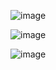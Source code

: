 ![image](https://github.com/user-attachments/assets/df41cc7c-151d-4e09-a842-e425551f0e16)

![image](https://github.com/user-attachments/assets/e82f8f97-2120-4d04-acbf-3294456b4934)

![image](https://github.com/user-attachments/assets/294704dc-4bfc-433a-accd-c984e50d7419)
